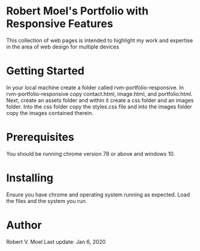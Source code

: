 # Robert Moel's Portfolio with Responsive Features
This collection of web pages is intended to highlight my work and expertise in the area of web design for multiple devices

# Getting Started
In your local machine create a folder called rvm-portfolio-responsive. In rvm-portfolio-responsive copy contact.html, image.html, and portfolio.html. Next, create an assets folder and within it create a css folder and an images folder. Into the css folder copy the styles.css file and into the images folder copy the images contained therein.

# Prerequisites
You should be running chrome version 78 or above and windows 10.

# Installing
Ensure you have chrome and operating system running as expected. Load the files and the system you run.

# Author
Robert V. Moel
Last update: Jan 6, 2020
